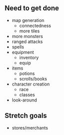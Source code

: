 ## Need to get done

 * map generation
   * connectedness
   * more tiles
 * more monsters
 * ranged attacks
 * spells
 * equipment
   * inventory
   * equip
 * items
   * potions
   * scrolls/books
 * character creation
   * race
   * classes
 * look-around

## Stretch goals

 * stores/merchants
